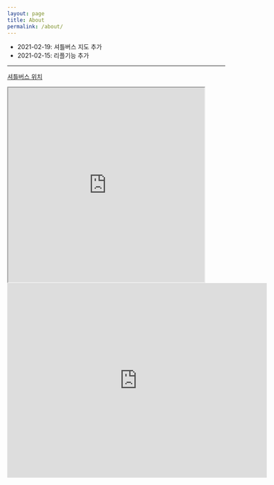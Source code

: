 ```yaml
---
layout: page
title: About
permalink: /about/
---
```


* 2021-02-19: 셔틀버스 지도 추가
* 2021-02-15: 리플기능 추가

-----

<a href = "https://www.google.com/maps/d/edit?mid=16XmMZkf2_W6bPFprc6d3Etjq1g8K-ceN&usp=sharing"> 셔틀버스 위치 </a>

<iframe 
    width="90%" 
    height="450" 
    src="https://www.google.com/maps/d/edit?mid=16XmMZkf2_W6bPFprc6d3Etjq1g8K-ceN&usp=sharing?key=AIzaSyBhDGmDJjqLS6-EVFisW6eS34O_qm9ygnU">
</iframe>

<iframe
  width="600"
  height="450"
  frameborder="0" style="border:0"
  src="https://www.google.com/maps/embed/v1/place?key=AIzaSyBhDGmDJjqLS6-EVFisW6eS34O_qm9ygnU&q=Space+Needle,Seattle+WA">
</iframe>
